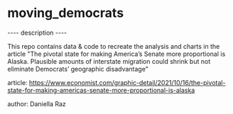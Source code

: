 # moving_democrats

---- description ----

This repo contains data & code to recreate the analysis and charts in the article "The pivotal state for making America’s Senate more proportional is Alaska.
Plausible amounts of interstate migration could shrink but not eliminate Democrats’ geographic disadvantage"

article: https://www.economist.com/graphic-detail/2021/10/16/the-pivotal-state-for-making-americas-senate-more-proportional-is-alaska

author: Daniella Raz

